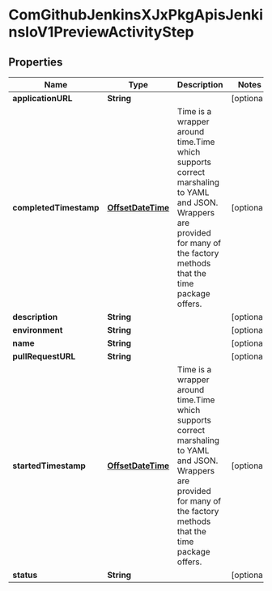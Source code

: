 
# ComGithubJenkinsXJxPkgApisJenkinsIoV1PreviewActivityStep

## Properties
Name | Type | Description | Notes
------------ | ------------- | ------------- | -------------
**applicationURL** | **String** |  |  [optional]
**completedTimestamp** | [**OffsetDateTime**](OffsetDateTime.md) | Time is a wrapper around time.Time which supports correct marshaling to YAML and JSON.  Wrappers are provided for many of the factory methods that the time package offers. |  [optional]
**description** | **String** |  |  [optional]
**environment** | **String** |  |  [optional]
**name** | **String** |  |  [optional]
**pullRequestURL** | **String** |  |  [optional]
**startedTimestamp** | [**OffsetDateTime**](OffsetDateTime.md) | Time is a wrapper around time.Time which supports correct marshaling to YAML and JSON.  Wrappers are provided for many of the factory methods that the time package offers. |  [optional]
**status** | **String** |  |  [optional]



